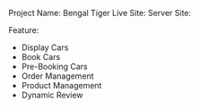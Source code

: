 Project Name: Bengal Tiger
Live Site:
Server Site:

Feature:
- Display Cars
- Book Cars
- Pre-Booking Cars
- Order Management
- Product Management
- Dynamic Review